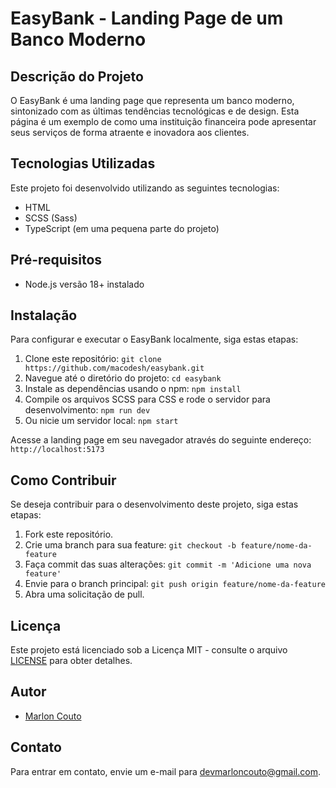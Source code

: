 # EasyBank - Landing Page de um Banco Moderno

## Descrição do Projeto

O EasyBank é uma landing page que representa um banco moderno, sintonizado com as últimas tendências tecnológicas e de design. Esta página é um exemplo de como uma instituição financeira pode apresentar seus serviços de forma atraente e inovadora aos clientes.

## Tecnologias Utilizadas

Este projeto foi desenvolvido utilizando as seguintes tecnologias:

- HTML
- SCSS (Sass)
- TypeScript (em uma pequena parte do projeto)

## Pré-requisitos

- Node.js versão 18+ instalado

## Instalação

Para configurar e executar o EasyBank localmente, siga estas etapas:

1. Clone este repositório: `git clone https://github.com/macodesh/easybank.git`
2. Navegue até o diretório do projeto: `cd easybank`
3. Instale as dependências usando o npm: `npm install`
4. Compile os arquivos SCSS para CSS e rode o servidor para desenvolvimento: `npm run dev`
5. Ou nicie um servidor local: `npm start`

Acesse a landing page em seu navegador através do seguinte endereço: `http://localhost:5173`

## Como Contribuir

Se deseja contribuir para o desenvolvimento deste projeto, siga estas etapas:

1. Fork este repositório.
2. Crie uma branch para sua feature: `git checkout -b feature/nome-da-feature`
3. Faça commit das suas alterações: `git commit -m 'Adicione uma nova feature'`
4. Envie para o branch principal: `git push origin feature/nome-da-feature`
5. Abra uma solicitação de pull.

## Licença

Este projeto está licenciado sob a Licença MIT - consulte o arquivo [LICENSE](LICENSE) para obter detalhes.

## Autor

- [Marlon Couto](https://github.com/macodesh)

## Contato

Para entrar em contato, envie um e-mail para [devmarloncouto@gmail.com](mailto:devmarloncouto@gmail.com).
